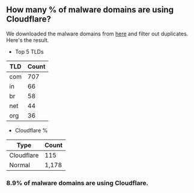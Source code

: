 ## How many % of malware domains are using Cloudflare?


We downloaded the malware domains from [here](https://urlhaus.abuse.ch) and filter out duplicates.
Here's the result.


[//]: # (start replacement)


- Top 5 TLDs

| TLD | Count |
| --- | --- |
| com | 707 |
| in | 66 |
| br | 58 |
| net | 44 |
| org | 36 |


- Cloudflare %

| Type | Count |
| --- | --- |
| Cloudflare | 115 |
| Normal | 1,178 |


### 8.9% of malware domains are using Cloudflare.